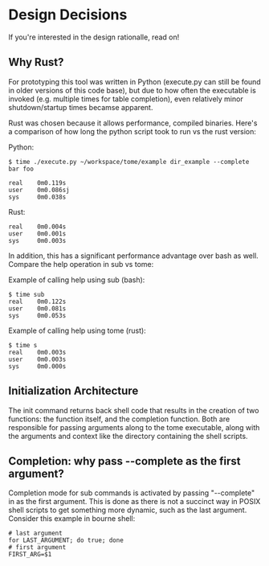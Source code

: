 # Design Decisions

If you're interested in the design rationalle, read on!

## Why Rust?

For prototyping this tool was written in Python (execute.py can still be found in older versions of this code base), but due to how often the executable is invoked (e.g. multiple times for table completion), even relatively minor shutdown/startup times becamse apparent.

Rust was chosen because it allows performance, compiled binaries. Here's a comparison of how long the python script took to run vs the rust version:

Python:

```
$ time ./execute.py ~/workspace/tome/example dir_example --complete
bar foo

real    0m0.119s
user    0m0.086sj
sys     0m0.038s
```

Rust:

``` $ time ./target/release/tome ~/workspace/tome/example dir_example --complete bar foo
real    0m0.004s
user    0m0.001s
sys     0m0.003s
```

In addition, this has a significant performance advantage over bash as well. Compare the help operation in sub vs tome:

Example of calling help using sub (bash):

```
$ time sub
real    0m0.122s
user    0m0.081s
sys     0m0.053s
```

Example of calling help using tome (rust):

```
$ time s
real    0m0.003s
user    0m0.003s
sys     0m0.000s
```

## Initialization Architecture

The init command returns back shell code that results in the creation of two functions: the function itself, and the completion function. Both are responsible for passing arguments along to the tome executable, along with the arguments and context like the directory containing the shell scripts.

## Completion: why pass --complete as the first argument?

Completion mode for sub commands is activated by passing "--complete" in as the first argument. This is done as there is not a succinct way in POSIX shell scripts to get something more dynamic, such as the last argument. Consider this example in bourne shell:

    # last argument
    for LAST_ARGUMENT; do true; done
    # first argument
    FIRST_ARG=$1